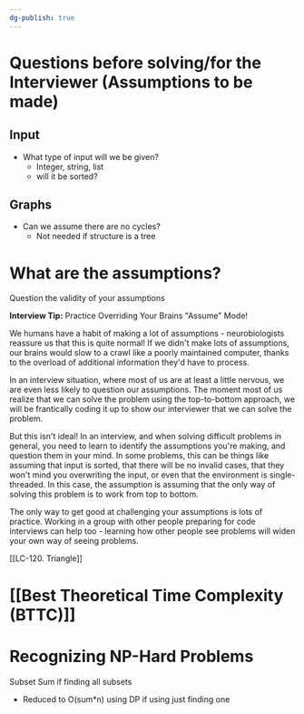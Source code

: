 ```yaml
---
dg-publish: true
---
```


# Questions before solving/for the Interviewer (Assumptions to be made)

## Input
- What type of input will we be given?
	- Integer, string, list
	- will it be sorted?


## Graphs
- Can we assume there are no cycles?
	- Not needed if structure is a tree


# What are the assumptions?
Question the validity of your assumptions

**Interview Tip:** Practice Overriding Your Brains "Assume" Mode!

We humans have a habit of making a lot of assumptions - neurobiologists reassure us that this is quite normal! If we didn't make lots of assumptions, our brains would slow to a crawl like a poorly maintained computer, thanks to the overload of additional information they'd have to process.

In an interview situation, where most of us are at least a little nervous, we are even less likely to question our assumptions. The moment most of us realize that we can solve the problem using the top-to-bottom approach, we will be frantically coding it up to show our interviewer that we can solve the problem.

But this isn't ideal! In an interview, and when solving difficult problems in general, you need to learn to identify the assumptions you're making, and question them in your mind. In some problems, this can be things like assuming that input is sorted, that there will be no invalid cases, that they won't mind you overwriting the input, or even that the environment is single-threaded. In this case, the assumption is assuming that the only way of solving this problem is to work from top to bottom.

The only way to get good at challenging your assumptions is lots of practice. Working in a group with other people preparing for code interviews can help too - learning how other people see problems will widen your own way of seeing problems.

[[LC-120. Triangle]]

# [[Best Theoretical Time Complexity (BTTC)]]


# Recognizing NP-Hard Problems
Subset Sum if finding all subsets
- Reduced to O(sum$*$n) using DP if using just finding one
